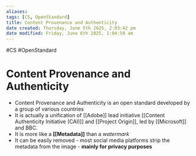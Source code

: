 ```yaml
---
aliases: 
tags: [CS, OpenStandard]
title: Content Provenance and Authenticity
date created: Thursday, June 5th 2025, 2:03:42 pm
date modified: Friday, June 6th 2025, 1:04:59 am
---
```


#CS #OpenStandard 
# Content Provenance and Authenticity
- Content Provenance and Authenticity is an open standard developed by a group of various countries
- It is actually a unification of [[Adobe]] lead initiative [[Content Authenticity Initiative (CAI)]] and [[Project Origin]], led by [[Microsoft]] and BBC.
- It is more like a **[[Metadata]]** than a _watermark_ 
- It can be easily removed - most social media platforms strip the metadata from the image - **mainly for privacy purposes** 